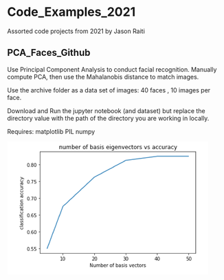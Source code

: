# Code_Examples_2021
Assorted code projects from 2021 by Jason Raiti

## PCA_Faces_Github
Use Principal Component Analysis to conduct facial recognition. 
Manually compute PCA, then use the Mahalanobis distance to match images.

Use the archive folder as a data set of images: 40 faces , 10 images per face.

Download and Run the jupyter notebook (and dataset) but replace the directory value with the path of the directory you are working in locally.

Requires: 
matplotlib
PIL
numpy 


![Alt text](PCA_Faces_Github/acc_vs_basis.png?raw=true "Accuracy of Facial Recognition vs Number of Eigen Vectors in Basis Set")

